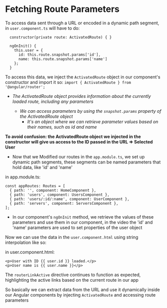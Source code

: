 # Fetching Route Parameters

To access data sent through a URL or encoded in a dynamic path segment, in `user.component.ts` will have to do:

```
  constructor(private route: ActivatedRoute) { }

  ngOnInit() {
    this.user = {
      id: this.route.snapshot.params['id'],
      name: this.route.snapshot.params['name']
    };
  }
```

To access this data, we inject the `ActivatedRoute` object in our component's constructor and import it so:
`import { ActivatedRoute } from '@angular/router';`

- _The ActivatedRoute object provides information about the currently loaded route, including any parameters_

  - _We can access parameters by using the `snapshot.params` property of the ActivatedRoute object_
    - _It's an object where we can retrieve parameter values based on their names, such as id and name_

**To avoid confusion: the ActivatedRoute object we injected in the constructor will give us access to the ID passed in the URL => Selected User**

- Now that we Modified our routes in the `app.module.ts`, we set up dynamic path segments, these segments can be named parameters that hold data, like 'id' and 'name'

in app.module.ts:

```
const appRoutes: Routes = [
  { path: '', component: HomeComponent },
  { path: 'users', component: UsersComponent },
  { path: 'users/:id/:name', component: UserComponent },
  { path: 'servers', component: ServersComponent },
];
```

- In our component's `ngOnInit` method, we retrieve the values of these parameters and use them in our component, in the video the 'id' and 'name' parameters are used to set properties of the user object

Now we can use the data in the `user.component.html` using string interpolation like so:

in user.component.html:

```
<p>User with ID {{ user.id }} loaded.</p>
<p>User name is {{ user.name }}</p>
```

The `routerLinkActive` directive continues to function as expected, highlighting the active links based on the current route in our app

So basically we can extract data from the URL and use it dynamically inside our Angular components by injecting `ActivatedRoute` and accessing route parameters
